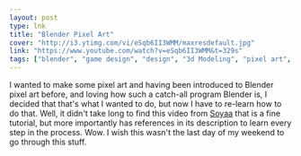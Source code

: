 ```yaml
---
layout: post
type: lnk
title: "Blender Pixel Art"
cover: "http://i3.ytimg.com/vi/eSqb6II3WMM/maxresdefault.jpg"
link: "https://www.youtube.com/watch?v=eSqb6II3WMM&t=329s"
tags: ["blender", "game design", "design", "3d Modeling", "pixel art", "art", "how to", "reference", "youtube"]
---
```


I wanted to make some pixel art and having been introduced to Blender pixel art before, and loving how such a catch-all program Blender is, I decided that that's what I wanted to do, but now I have to re-learn how to do that.  Well, it didn't take long to find this video from [Soyaa](https://www.youtube.com/channel/UCk0taWcQZnzVYN1qcSnwlpg) that is a fine tutorial, but more importantly has references in its description to learn every step in the process.  Wow.  I wish this wasn't the last day of my weekend to go through this stuff.
